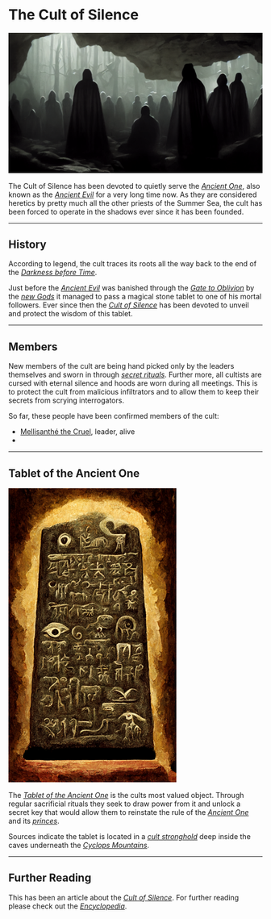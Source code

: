 # The Cult of Silence

![Cultists of Silence gathered to initiate a new member](./assets/img012.png)

The Cult of Silence has been devoted to quietly serve the [*Ancient One*](./glossary.md#ancient-evil), also known as the [*Ancient Evil*](./glossary.md#ancient-evil) for a very long time now. As they are considered heretics by pretty much all the other priests of the Summer Sea, the cult has been forced to operate in the shadows ever since it has been founded.

---
## History
According to legend, the cult traces its roots all the way back to the end of the [*Darkness before Time*](./glossary.md#darkness-before-time).  

Just before the [*Ancient Evil*](./glossary.md#ancient-evil) was banished through the [*Gate to Oblivion*](./glossary.md#gate-to-oblivion) by the [*new Gods*](./glossary.md#pantheon) it managed to pass a magical stone tablet to one of his mortal followers. Ever since then the [*Cult of Silence*](./glossary.md#cult-of-silence) has been devoted to unveil and protect the wisdom of this tablet.

---
## Members
New members of the cult are being hand picked only by the leaders themselves and sworn in through [*secret rituals*](./glossary.md#silent-initiation-ritual). Further more, all cultists are cursed with eternal silence and hoods are worn during all meetings. This is to protect the cult from malicious infiltrators and to allow them to keep their secrets from scrying interrogators.

So far, these people have been confirmed members of the cult:
- [Mellisanthé the Cruel](./glossary.md#mellisanthé-the-cruel), leader, alive
-

---
## Tablet of the Ancient One
<img src="./assets/img014.png" width="333" id="fleft">

The [*Tablet of the Ancient One*](./glossary.md#tablet-of-the-ancient-one) is the cults most valued object. Through regular sacrificial rituals they seek to draw power from it and unlock a secret key that would allow them to reinstate the rule of the [*Ancient One*](./glossary.md#ancient-evil) and its [*princes*](./glossary.md#prince-morbogh-of-eternal-doom).

Sources indicate the tablet is located in a [*cult stronghold*](./glossary.md#castle-queblekch) deep inside the caves underneath the [*Cyclops Mountains*](./glossary.md#cyclops-mountains).

---
## Further Reading
This has been an article about the [*Cult of Silence*](./glossary.md#cult-of-silence). For further reading please check out the [*Encyclopedia*](./index.md).
